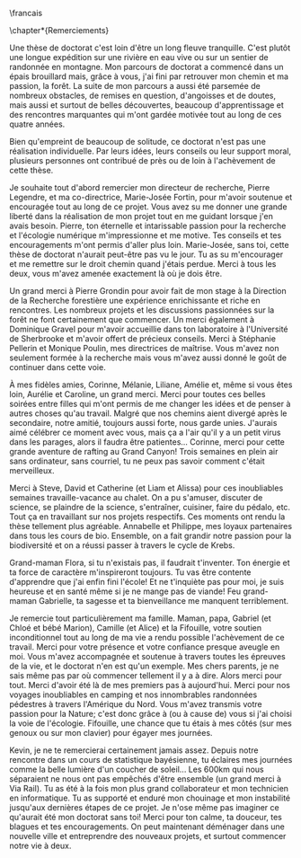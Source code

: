 \francais

\chapter*{Remerciements}


Une thèse de doctorat c'est loin d'être un long fleuve tranquille. C'est plutôt une
longue expédition sur une rivière en eau vive ou sur un sentier de randonnée en
montagne. Mon parcours de doctorat a commencé dans un épais brouillard mais,
grâce à vous, j'ai fini par retrouver mon chemin et ma passion, la forêt. La
suite de mon parcours a aussi été parsemée de nombreux obstacles, de remises en
question, d'angoisses et de doutes, mais aussi et surtout de belles
découvertes, beaucoup d'apprentissage et des rencontres marquantes qui m'ont
gardée motivée tout au long de ces quatre années.

Bien qu'empreint de beaucoup de solitude, ce doctorat n'est pas une réalisation
individuelle. Par leurs idées, leurs conseils ou leur support moral, plusieurs
personnes ont contribué de près ou de loin à l'achèvement de cette thèse.

Je souhaite tout d'abord remercier mon directeur de recherche, Pierre Legendre,
et ma co-directrice, Marie-Josée Fortin, pour m'avoir soutenue et encouragée
tout au long de ce projet. Vous avez su me donner une grande liberté dans la
réalisation de mon projet tout en me guidant lorsque j'en avais besoin. Pierre,
ton éternelle et intarissable passion pour la recherche et l'écologie numérique
m'impressionne et me motive. Tes conseils et tes encouragements m'ont permis
d'aller plus loin. Marie-Josée, sans toi, cette thèse de doctorat n'aurait peut-être pas vu le jour. Tu as su m'encourager et me remettre sur le droit chemin
quand j'étais perdue. Merci à tous les deux, vous m'avez amenée exactement là où je dois être.

Un grand merci à Pierre Grondin pour avoir fait de mon stage à la Direction de
la Recherche forestière une expérience enrichissante et riche en rencontres. Les
nombreux projets et les discussions passionnées sur la forêt ne font
certainement que commencer. Un merci également à Dominique Gravel pour m'avoir
accueillie dans ton laboratoire à l'Université de Sherbrooke et m'avoir offert
de précieux conseils. Merci à Stéphanie Pellerin et Monique Poulin, mes
directrices de maîtrise. Vous m'avez non seulement formée à la recherche mais
vous m'avez aussi donné le goût de continuer dans cette voie.

À mes fidèles amies, Corinne, Mélanie, Liliane, Amélie et, même si vous êtes
loin, Aurélie et Caroline, un grand merci. Merci pour toutes ces belles soirées
entre filles qui m'ont permis de me changer les idées et de penser à autres
choses qu'au travail. Malgré que nos chemins aient divergé après le secondaire,
notre amitié, toujours aussi forte, nous garde unies. J'aurais aimé célébrer ce
moment avec vous, mais ça a l'air qu'il y a un petit virus dans les parages,
alors il faudra être patientes... Corinne, merci pour cette grande aventure de
rafting au Grand Canyon! Trois semaines en plein air sans ordinateur, sans
courriel, tu ne peux pas savoir comment c'était merveilleux.

Merci à Steve, David et Catherine (et Liam et Alissa) pour ces inoubliables
semaines travaille-vacance au chalet. On a pu s'amuser, discuter de science, se
plaindre de la science, s'entraîner, cuisiner, faire du pédalo, etc. Tout ça en
travaillant sur nos projets respectifs. Ces moments ont rendu la thèse
tellement plus agréable. Annabelle et Philippe, mes loyaux partenaires dans
tous les cours de bio. Ensemble, on a fait grandir notre passion pour la
biodiversité et on a réussi passer à travers le cycle de Krebs.   

Grand-maman Flora, si tu n'existais pas, il faudrait t'inventer. Ton énergie et
ta force de caractère m'inspireront toujours. Tu vas être contente d'apprendre
que j'ai enfin fini l'école! Et ne t'inquiète pas pour moi, je suis heureuse et
en santé même si je ne mange pas de viande! Feu grand-maman Gabrielle,
ta sagesse et ta bienveillance me manquent terriblement.

Je remercie tout particulièrement ma famille. Maman, papa, Gabriel (et Chloé et
bébé Marion), Camille (et Alice) et la Fifouille, votre soutien inconditionnel
tout au long de ma vie a rendu possible l'achèvement de ce travail. Merci pour
votre présence et votre confiance presque aveugle en moi. Vous m'avez
accompagnée et soutenue à travers toutes les épreuves de la vie, et le doctorat
n'en est qu'un exemple. Mes chers parents, je ne sais même pas par où commencer
tellement il y a à dire. Alors merci pour tout. Merci d'avoir été là de mes
premiers pas à aujourd'hui. Merci pour nos voyages inoubliables en camping et
nos innombrables randonnées pédestres à travers l'Amérique du Nord. Vous m'avez
transmis votre passion pour la Nature; c'est donc grâce à (ou à cause de) vous
si j'ai choisi la voie de l'écologie. Fifouille, une chance que tu étais à mes
côtés (sur mes genoux ou sur mon clavier) pour égayer mes journées.

Kevin, je ne te remercierai certainement jamais assez. Depuis notre rencontre
dans un cours de statistique bayésienne, tu éclaires mes journées
comme la belle lumière d'un coucher de soleil... Les 600km qui nous séparaient ne
nous ont pas empêchés d'être ensemble (un grand merci à Via Rail). Tu as été à
la fois mon plus grand collaborateur et mon technicien en informatique. Tu as
supporté et enduré mon chouinage et mon instabilité jusqu'aux dernières étapes
de ce projet. Je n'ose même pas imaginer ce qu'aurait été mon doctorat sans toi!
Merci pour ton calme, ta douceur, tes blagues et tes encouragements. On peut
maintenant déménager dans une nouvelle ville et entreprendre des nouveaux
projets, et surtout commencer notre vie à deux.
